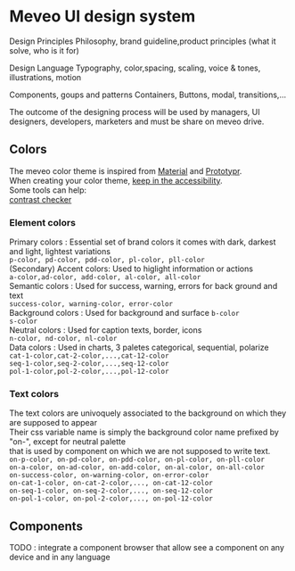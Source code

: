 # Meveo UI design system

Design Principles
Philosophy, brand guideline,product principles (what it solve, who is it for)

Design Language
Typography, color,spacing, scaling, voice & tones, illustrations, motion

Components, goups and patterns
Containers, Buttons, modal, transitions,...

The outcome of the designing process will be used by managers, UI designers, developers, marketers
and must be share on meveo drive.


## Colors
The meveo color theme is inspired from [Material](https://material.io/design/color/the-color-system.html) and [Prototypr](https://blog.prototypr.io/basic-ui-color-guide-7612075cc71a).  
When creating your color theme, [keep in the accessibility](https://webaim.org/).  
Some tools can help:  
[contrast checker](https://webaim.org/resources/contrastchecker/)

### Element colors
Primary colors : Essential set of brand colors it comes with dark, darkest and light, lightest variations  
`p-color, pd-color, pdd-color, pl-color, pll-color`  
(Secondary) Accent colors: Used to higlight information or actions  
`a-color,ad-color, add-color, al-color, all-color`  
Semantic colors : Used for success, warning, errors for back ground and text  
`success-color, warning-color, error-color`  
Background colors : Used for background and surface
`b-color`  
`s-color`  
Neutral colors : Used for caption texts, border, icons  
`n-color, nd-color, nl-color`  
Data colors : Used in charts, 3 paletes categorical, sequential, polarize  
`cat-1-color,cat-2-color,...,cat-12-color`  
`seq-1-color,seq-2-color,...,seq-12-color`  
`pol-1-color,pol-2-color,...,pol-12-color`  

### Text colors
The text colors are univoquely associated to the background on which they are supposed to appear  
Their css variable name is simply the background color name prefixed by "on-", except for neutral palette  
that is used by component on which we are not supposed to write text.  
`on-p-color, on-pd-color, on-pdd-color, on-pl-color, on-pll-color`  
`on-a-color, on-ad-color, on-add-color, on-al-color, on-all-color`  
`on-success-color, on-warning-color, on-error-color`  
`on-cat-1-color, on-cat-2-color,..., on-cat-12-color`  
`on-seq-1-color, on-seq-2-color,..., on-seq-12-color`  
`on-pol-1-color, on-pol-2-color,..., on-pol-12-color`  

##  Components

TODO : integrate a component browser that allow see a component on any device and in any language